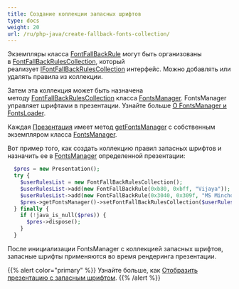 ```yaml
---
title: Создание коллекции запасных шрифтов
type: docs
weight: 20
url: /ru/php-java/create-fallback-fonts-collection/
---
```


Экземпляры класса [FontFallBackRule](https://reference.aspose.com/slides/php-java/aspose.slides/FontFallBackRule) могут быть организованы в [FontFallBackRulesCollection](https://reference.aspose.com/slides/php-java/aspose.slides/FontFallBackRulesCollection), который реализует [IFontFallBackRulesCollection](https://reference.aspose.com/slides/php-java/aspose.slides/IFontFallBackRulesCollection) интерфейс. Можно добавлять или удалять правила из коллекции.

Затем эта коллекция может быть назначена методу [FontFallBackRulesCollection](https://reference.aspose.com/slides/php-java/aspose.slides/FontFallBackRulesCollection) класса [FontsManager](https://reference.aspose.com/slides/php-java/aspose.slides/FontsManager). FontsManager управляет шрифтами в презентации. Узнайте больше [О FontsManager и FontsLoader](/slides/ru/php-java/about-fontsmanager-and-fontsloader/).

Каждая [Презентация](https://reference.aspose.com/slides/php-java/aspose.slides/Presentation) имеет метод [getFontsManager](https://reference.aspose.com/slides/php-java/aspose.slides/Presentation#getFontsManager--) с собственным экземпляром класса [FontsManager](https://reference.aspose.com/slides/php-java/aspose.slides/FontsManager).

Вот пример того, как создать коллекцию правил запасных шрифтов и назначить ее в [FontsManager](https://reference.aspose.com/slides/php-java/aspose.slides/Presentation#getFontsManager--) определенной презентации:  

```php
  $pres = new Presentation();
  try {
    $userRulesList = new FontFallBackRulesCollection();
    $userRulesList->add(new FontFallBackRule(0xb80, 0xbff, "Vijaya"));
    $userRulesList->add(new FontFallBackRule(0x3040, 0x309f, "MS Mincho, MS Gothic"));
    $pres->getFontsManager()->setFontFallBackRulesCollection($userRulesList);
  } finally {
    if (!java_is_null($pres)) {
      $pres->dispose();
    }
  }
```

После инициализации FontsManager с коллекцией запасных шрифтов, запасные шрифты применяются во время рендеринга презентации.

{{% alert color="primary" %}} 
Узнайте больше, как [Отобразить презентацию с запасным шрифтом](/slides/ru/php-java/render-presentation-with-fallback-font/).
{{% /alert %}}